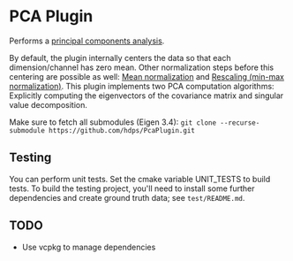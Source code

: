 # PCA Plugin

Performs a [principal components analysis](https://en.wikipedia.org/wiki/Principal_component_analysis).

By default, the plugin internally centers the data so that each dimension/channel has zero mean.
Other normalization steps before this centering are possible as well: [Mean normalization](https://en.wikipedia.org/wiki/Feature_scaling#Mean_normalization) and [Rescaling (min-max normalization)](https://en.wikipedia.org/wiki/Feature_scaling#Rescaling_(min-max_normalization)).
This plugin implements two PCA computation algorithms: Explicitly computing the eigenvectors of the covariance matrix and singular value decomposition.

Make sure to fetch all submodules (Eigen 3.4):
```git clone --recurse-submodule https://github.com/hdps/PcaPlugin.git```

## Testing
You can perform unit tests. Set the cmake variable UNIT_TESTS to build tests. To build the testing project, you'll need to install some further dependencies and create ground truth data; see `test/README.md`.

## TODO
- Use vcpkg to manage dependencies